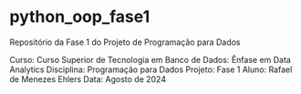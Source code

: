 # python_oop_fase1
Repositório da Fase 1 do Projeto de Programação para Dados

Curso: Curso Superior de Tecnologia em Banco de Dados: Ênfase em Data Analytics
Disciplina: Programação para Dados
Projeto: Fase 1
Aluno: Rafael de Menezes Ehlers
Data: Agosto de 2024